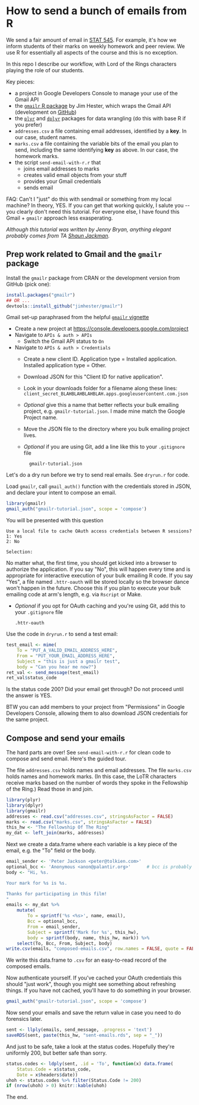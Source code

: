 How to send a bunch of emails from R
=================

We send a fair amount of email in [STAT 545](http://stat545-ubc.github.io). For example, it's how we inform students of their marks on weekly homework and peer review. We use R for essentially all aspects of the course and this is no exception.

In this repo I describe our workflow, with Lord of the Rings characters playing the role of our students.

Key pieces:

  * a project in Google Developers Console to manage your use of the Gmail API
  * the [`gmailr` R package](http://cran.r-project.org/web/packages/gmailr/index.html) by Jim Hester, which wraps the Gmail API (development on [GitHub](https://github.com/jimhester/gmailr))
  * the [`plyr`](http://cran.r-project.org/web/packages/plyr/index.html) and [`dplyr`](http://cran.r-project.org/web/packages/dplyr/index.html) packages for data wrangling (do this with base R if you prefer)
  * `addresses.csv` a file containing email addresses, identified by a __key__. In our case, student names.
  * `marks.csv` a file containing the variable bits of the email you plan to send, including the same identifying __key__ as above.  In our case, the homework marks.
  * the script `send-email-with-r.r` that
    - joins email addresses to marks
    - creates valid email objects from your stuff
    - provides your Gmail credentials
    - sends email
    
FAQ: Can't I "just" do this with sendmail or something from my local machine? In theory, YES. If you can get that working quickly, I salute you -- you clearly don't need this tutorial. For everyone else, I have found this Gmail + `gmailr` approach less exasperating.

*Although this tutorial was written by Jenny Bryan, anything elegant probably comes from TA [Shaun Jackman](http://sjackman.github.io).*

## Prep work related to Gmail and the `gmailr` package

Install the `gmailr` package from CRAN or the development version from GitHub (pick one):

```r
install.packages("gmailr")
## OR ...
devtools::install_github("jimhester/gmailr")
```

Gmail set-up paraphrased from the helpful [`gmailr` vignette](http://cran.r-project.org/web/packages/gmailr/vignettes/sending_messages.html)

- Create a new project at <https://console.developers.google.com/project>
- Navigate to `APIs & auth > APIs`
    - Switch the Gmail API status to `On`
- Navigate to `APIs & auth > Credentials`
    - Create a new client ID. Application type = Installed application. Installed application type = Other.
    - Download JSON for this "Client ID for native application".
    - Look in your downloads folder for a filename along these lines: `client_secret_BLAHBLAHBLAHBLAH.apps.googleusercontent.com.json`
    - *Optional* give this a name that better reflects your bulk emailing project, e.g. `gmailr-tutorial.json`. I made mine match the Google Project name.
    - Move the JSON file to the directory where you bulk emailing project lives.
    - *Optional* if you are using Git, add a line like this to your `.gitignore` file 
    
            gmailr-tutorial.json

Let's do a dry run before we try to send real emails. See `dryrun.r` for code.

Load `gmailr`, call `gmail_auth()` function with the credentials stored in JSON, and declare your intent to compose an email.

```r
library(gmailr)
gmail_auth("gmailr-tutorial.json", scope = 'compose')
```

You will be presented with this question

```
Use a local file to cache OAuth access credentials between R sessions?
1: Yes
2: No

Selection: 
```

No matter what, the first time, you should get kicked into a browser to authorize the application. If you say "No", this will happen every time and is appropriate for interactive execution of your bulk emailing R code. If you say "Yes", a file named `.httr-oauth` will be stored locally so the browser dance won't happen in the future. Choose this if you plan to execute your bulk emailing code at arm's length, e.g. via `Rscript` or Make.

  * *Optional* if you opt for OAuth caching and you're using Git, add this to your `.gitignore` file
  
        .httr-oauth

Use the code in `dryrun.r` to send a test email:

```r
test_email <- mime(
	To = "PUT_A_VALID_EMAIL_ADDRESS_HERE",
	From = "PUT_YOUR_EMAIL_ADDRESS_HERE",
	Subject = "this is just a gmailr test",
	body = "Can you hear me now?")
ret_val <- send_message(test_email)
ret_val$status_code 
```

Is the status code 200? Did your email get through? Do not proceed until the answer is YES.

BTW you can add members to your project from "Permissions" in Google Developers Console, allowing them to also download JSON credentials for the same project.

## Compose and send your emails

The hard parts are over! See `send-email-with-r.r` for clean code to compose and send email. Here's the guided tour.

The file `addresses.csv` holds names and email addresses. The file `marks.csv` holds names and homework marks. (In this case, the LoTR characters receive marks based on the number of words they spoke in the Fellowship of the Ring.) Read those in and join.

```r
library(plyr)
library(dplyr)
library(gmailr)
addresses <- read.csv("addresses.csv", stringsAsFactor = FALSE)
marks <- read.csv("marks.csv", stringsAsFactor = FALSE)
this_hw <- "The Fellowship Of The Ring"
my_dat <- left_join(marks, addresses)
```

Next we create a data.frame where each variable is a key piece of the email, e.g. the "To" field or the body.

```r
email_sender <- 'Peter Jackson <peter@tolkien.com>'
optional_bcc <- 'Anonymous <anon@palantir.org>'      # bcc is probably YOU
body <- "Hi, %s.

Your mark for %s is %s.

Thanks for participating in this film!
"
emails <- my_dat %>%
	mutate(
		To = sprintf('%s <%s>', name, email),
		Bcc = optional_bcc,
		From = email_sender,
		Subject = sprintf('Mark for %s', this_hw),
		body = sprintf(body, name, this_hw, mark)) %>%
	select(To, Bcc, From, Subject, body)
write.csv(emails, "composed-emails.csv", row.names = FALSE, quote = FALSE)
```

We write this data.frame to `.csv` for an easy-to-read record of the composed emails.

Now authenticate yourself. If you've cached your OAuth credentials this should "just work", though you might see something about refreshing things. If you have not cached, you'll have to do something in your browser.

```r
gmail_auth("gmailr-tutorial.json", scope = 'compose')
```

Now send your emails and save the return value in case you need to do forensics later.

```r
sent <- llply(emails, send_message, .progress = 'text')
saveRDS(sent, paste(this_hw, "sent-emails.rds", sep = "_"))
```

And just to be safe, take a look at the status codes. Hopefully they're uniformly 200, but better safe than sorry.

```r
status.codes <- ldply(sent, .id = 'To', function(x) data.frame(
 	Status.Code = x$status_code,
 	Date = x$headers$date))
uhoh <- status.codes %>% filter(Status.Code != 200)
if (nrow(uhoh) > 0) knitr::kable(uhoh)
```

The end.